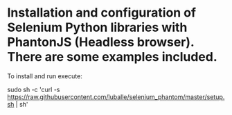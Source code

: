# Installation and configuration of Selenium Python libraries with PhantonJS (Headless browser). There are some examples included.

To install and run execute:

sudo sh -c 'curl -s https://raw.githubusercontent.com/luballe/selenium_phantom/master/setup.sh | sh'  
